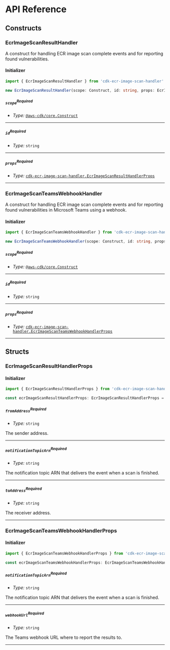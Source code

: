 # API Reference <a name="API Reference"></a>

## Constructs <a name="Constructs"></a>

### EcrImageScanResultHandler <a name="cdk-ecr-image-scan-handler.EcrImageScanResultHandler"></a>

A construct for handling ECR image scan complete events and for reporting found vulnerabilities.

#### Initializer <a name="cdk-ecr-image-scan-handler.EcrImageScanResultHandler.Initializer"></a>

```typescript
import { EcrImageScanResultHandler } from 'cdk-ecr-image-scan-handler'

new EcrImageScanResultHandler(scope: Construct, id: string, props: EcrImageScanResultHandlerProps)
```

##### `scope`<sup>Required</sup> <a name="cdk-ecr-image-scan-handler.EcrImageScanResultHandler.parameter.scope"></a>

- *Type:* [`@aws-cdk/core.Construct`](#@aws-cdk/core.Construct)

---

##### `id`<sup>Required</sup> <a name="cdk-ecr-image-scan-handler.EcrImageScanResultHandler.parameter.id"></a>

- *Type:* `string`

---

##### `props`<sup>Required</sup> <a name="cdk-ecr-image-scan-handler.EcrImageScanResultHandler.parameter.props"></a>

- *Type:* [`cdk-ecr-image-scan-handler.EcrImageScanResultHandlerProps`](#cdk-ecr-image-scan-handler.EcrImageScanResultHandlerProps)

---





### EcrImageScanTeamsWebhookHandler <a name="cdk-ecr-image-scan-handler.EcrImageScanTeamsWebhookHandler"></a>

A construct for handling ECR image scan complete events and for reporting found vulnerabilities in Microsoft Teams using a webhook.

#### Initializer <a name="cdk-ecr-image-scan-handler.EcrImageScanTeamsWebhookHandler.Initializer"></a>

```typescript
import { EcrImageScanTeamsWebhookHandler } from 'cdk-ecr-image-scan-handler'

new EcrImageScanTeamsWebhookHandler(scope: Construct, id: string, props: EcrImageScanTeamsWebhookHandlerProps)
```

##### `scope`<sup>Required</sup> <a name="cdk-ecr-image-scan-handler.EcrImageScanTeamsWebhookHandler.parameter.scope"></a>

- *Type:* [`@aws-cdk/core.Construct`](#@aws-cdk/core.Construct)

---

##### `id`<sup>Required</sup> <a name="cdk-ecr-image-scan-handler.EcrImageScanTeamsWebhookHandler.parameter.id"></a>

- *Type:* `string`

---

##### `props`<sup>Required</sup> <a name="cdk-ecr-image-scan-handler.EcrImageScanTeamsWebhookHandler.parameter.props"></a>

- *Type:* [`cdk-ecr-image-scan-handler.EcrImageScanTeamsWebhookHandlerProps`](#cdk-ecr-image-scan-handler.EcrImageScanTeamsWebhookHandlerProps)

---





## Structs <a name="Structs"></a>

### EcrImageScanResultHandlerProps <a name="cdk-ecr-image-scan-handler.EcrImageScanResultHandlerProps"></a>

#### Initializer <a name="[object Object].Initializer"></a>

```typescript
import { EcrImageScanResultHandlerProps } from 'cdk-ecr-image-scan-handler'

const ecrImageScanResultHandlerProps: EcrImageScanResultHandlerProps = { ... }
```

##### `fromAddress`<sup>Required</sup> <a name="cdk-ecr-image-scan-handler.EcrImageScanResultHandlerProps.property.fromAddress"></a>

- *Type:* `string`

The sender address.

---

##### `notificationTopicArn`<sup>Required</sup> <a name="cdk-ecr-image-scan-handler.EcrImageScanResultHandlerProps.property.notificationTopicArn"></a>

- *Type:* `string`

The notification topic ARN that delivers the event when a scan is finished.

---

##### `toAddress`<sup>Required</sup> <a name="cdk-ecr-image-scan-handler.EcrImageScanResultHandlerProps.property.toAddress"></a>

- *Type:* `string`

The receiver address.

---

### EcrImageScanTeamsWebhookHandlerProps <a name="cdk-ecr-image-scan-handler.EcrImageScanTeamsWebhookHandlerProps"></a>

#### Initializer <a name="[object Object].Initializer"></a>

```typescript
import { EcrImageScanTeamsWebhookHandlerProps } from 'cdk-ecr-image-scan-handler'

const ecrImageScanTeamsWebhookHandlerProps: EcrImageScanTeamsWebhookHandlerProps = { ... }
```

##### `notificationTopicArn`<sup>Required</sup> <a name="cdk-ecr-image-scan-handler.EcrImageScanTeamsWebhookHandlerProps.property.notificationTopicArn"></a>

- *Type:* `string`

The notification topic ARN that delivers the event when a scan is finished.

---

##### `webhookUrl`<sup>Required</sup> <a name="cdk-ecr-image-scan-handler.EcrImageScanTeamsWebhookHandlerProps.property.webhookUrl"></a>

- *Type:* `string`

The Teams webhook URL where to report the results to.

---



